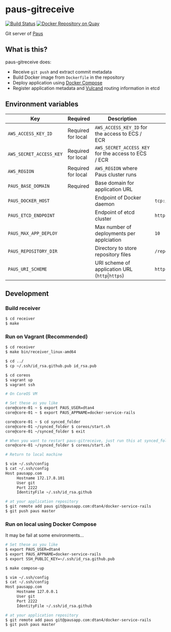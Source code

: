 # paus-gitreceive
[![Build Status](https://travis-ci.org/dtan4/paus-gitreceive.svg?branch=master)](https://travis-ci.org/dtan4/paus-gitreceive)
[![Docker Repository on Quay](https://quay.io/repository/dtan4/paus-gitreceive/status "Docker Repository on Quay")](https://quay.io/repository/dtan4/paus-gitreceive)

Git server of [Paus](https://github.com/dtan4/paus)

## What is this?

paus-gitreceive does:

- Receive `git push` and extract commit metadata
- Build Docker image from `Dockerfile` in the repository
- Deploy application using [Docker Compose](https://docs.docker.com/compose/)
- Register application metadata and [Vulcand](https://github.com/vulcand/vulcand) routing information in etcd

## Environment variables

| Key                  | Required | Description                                    | Default                 | Example                 |
|----------------------|----------|------------------------------------------------|-------------------------|-------------------------|
| `AWS_ACCESS_KEY_ID`   | Required for local | `AWS_ACCESS_KEY_ID` for the access to ECS / ECR |                         | `AKIAawsaccesskey`           |
| `AWS_SECRET_ACCESS_KEY`   | Required for local | `AWS_SECRET_ACCESS_KEY` for the access to ECS / ECR |                         | `awssecretaccesskey`           |
| `AWS_REGION`   | Required for local | `AWS_REGION` where Paus cluster runs |                         | `ap-northeast-1`           |
| `PAUS_BASE_DOMAIN`   | Required | Base domain for application URL                |                         | `pausapp.com`           |
| `PAUS_DOCKER_HOST` |          | Endpoint of Docker daemon                       | `tcp://127.0.0.1:2375` | `tcp://127.0.0.1:2377` (Docker Swarm) |
| `PAUS_ETCD_ENDPOINT` |          | Endpoint of etcd cluster                       | `http://127.0.0.1:2379` | `http://127.0.0.1:2379` |
| `PAUS_MAX_APP_DEPLOY`    |          | Max number of deployments per applciation | `10`                   | `30`                  |
| `PAUS_REPOSITORY_DIR`    |          | Directory to store repository files | `/repos`                   | `/repos`                  |
| `PAUS_URI_SCHEME`        |          | URI scheme of application URL (`http`&#124;`https`) | `http`     | `http`                    |

## Development

### Build receiver

```bash
$ cd receiver
$ make
```

### Run on Vagrant (Recommended)

```bash
$ cd receiver
$ make bin/receiver_linux-amd64

$ cd ../
$ cp ~/.ssh/id_rsa.github.pub id_rsa.pub

$ cd coreos
$ vagrant up
$ vagrant ssh
```

```bash
# On CoreOS VM

# Set these as you like
core@core-01 ~ $ export PAUS_USER=dtan4
core@core-01 ~ $ export PAUS_APPNAME=docker-service-rails

core@core-01 ~ $ cd synced_folder
core@core-01 ~/synced_folder $ coreos/start.sh
core@core-01 ~/synced_folder $ exit

# When you want to restart paus-gitreceive, just run this at synced_folder:
core@core-01 ~/synced_folder $ coreos/start.sh
```

```bash
# Return to local machine

$ vim ~/.ssh/config
$ cat ~/.ssh/config
Host pausapp.com
     Hostname 172.17.8.101
     User git
     Port 2222
     IdentityFile ~/.ssh/id_rsa.github

# at your application repository
$ git remote add paus git@pausapp.com:dtan4/docker-service-rails
$ git push paus master
```

### Run on local using Docker Compose

It may be fail at some environments...

```bash
# Set these as you like
$ export PAUS_USER=dtan4
$ export PAUS_APPNAME=docker-service-rails
$ export SSH_PUBLIC_KEY=~/.ssh/id_rsa.github.pub

$ make compose-up

$ vim ~/.ssh/config
$ cat ~/.ssh/config
Host pausapp.com
     Hostname 127.0.0.1
     User git
     Port 2222
     IdentityFile ~/.ssh/id_rsa.github

# at your application repository
$ git remote add paus git@pausapp.com:dtan4/docker-service-rails
$ git push paus master
```
